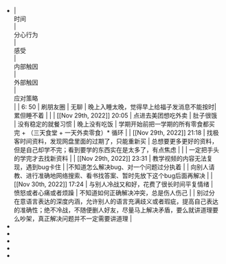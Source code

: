 - |  <div style="width: 50pt"> 时间 </div> | <div style="width: 50pt"> 分心行为 </div> | <div style="width: 100pt">感受  </div>                             |           <div style="width: 60pt"> 内部触因   </div>  |             <div style="width: 50pt">   外部触因  </div>                    |             <div style="width: 120pt"> 应对策略 </div> |
  | 6: 50 | 刷朋友圈 | 无聊 | 晚上入睡太晚，觉得早上给福子发消息不能按时| 累但睡不着 |  |
  | [[Nov 29th, 2022]] 20:05 | 点进去美团想吃外卖 | 肚子很饿 | 没有稳定的就餐习惯 | 晚上没有吃饭 |   学期开始前把一学期的所有零食都买完 +  （三天食堂 + 一天外卖零食）* 循环 |
  | [[Nov 29th, 2022]] 21:18 | 找极客时间资料，发现网盘里面的过期了，只能重新买 | 总想要更多更好的资料，但是自己却学不完；看到要学的东西实在是太多了，有点焦虑 |  | |   一定把手头的学完才去找新资料 |
  | [[Nov 29th, 2022]] 23:31 | 教学视频的内容无法复现，遇到bug卡住 |  |不知道怎么解决bug、对一个问题过分执着 |   | 向别人请教、进行准确地网络搜索、看书找答案、暂时先放下这个bug后面再解决 |
  | [[Nov 30th, 2022]] 17:24 | 与别人冷战又和好，花费了很长时间平复情绪 | 愤怒或者心痛或者烦躁 | 不知道如何正确解决冲突，总是伤人伤己 |  | 别过分在意语言表达的深度内涵，允许别人的语言充满歧义或者瑕疵，提高自己表达的准确性；绝不冷战，不随便删人好友，尽量马上解决矛盾，要么就讲道理要么吵架，真正解决问题并不一定需要讲道理 |
-
-
-
-
-